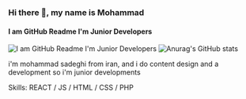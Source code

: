 ### Hi there 👋, my name is Mohammad
#### I am GitHub Readme I'm Junior Developers
![I am GitHub Readme I'm Junior Developers](https://github-readme-stats.vercel.app/api?image=f1bcd097-0a7b-49a7-8116-2203a132783e)
![Anurag's GitHub stats](https://github-readme-stats.vercel.app/api?username=mohammad3adeghii&theme=dark&show_icons=true)

i'm mohammad sadeghi from iran, and i do content design and a development so i'm junior developments

Skills: REACT / JS / HTML / CSS / PHP
